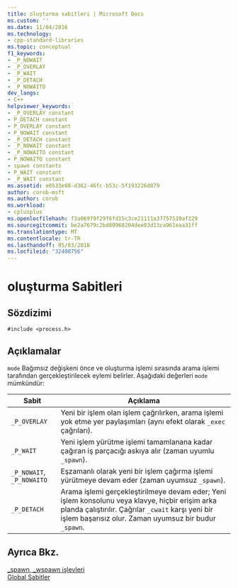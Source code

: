 ```yaml
---
title: oluşturma sabitleri | Microsoft Docs
ms.custom: ''
ms.date: 11/04/2016
ms.technology:
- cpp-standard-libraries
ms.topic: conceptual
f1_keywords:
- _P_NOWAIT
- _P_OVERLAY
- _P_WAIT
- _P_DETACH
- _P_NOWAITO
dev_langs:
- C++
helpviewer_keywords:
- _P_OVERLAY constant
- P_DETACH constant
- P_OVERLAY constant
- P_NOWAIT constant
- _P_DETACH constant
- _P_NOWAIT constant
- _P_NOWAITO constant
- P_NOWAITO constant
- spawn constants
- P_WAIT constant
- _P_WAIT constant
ms.assetid: e0533e88-d362-46fc-b53c-5f193226d879
author: corob-msft
ms.author: corob
ms.workload:
- cplusplus
ms.openlocfilehash: f3a069f9f29f6fd15c3ce21111a37757519af229
ms.sourcegitcommit: be2a7679c2bd80968204dee03d13ca961eaa31ff
ms.translationtype: MT
ms.contentlocale: tr-TR
ms.lasthandoff: 05/03/2018
ms.locfileid: "32408756"
---
```

# <a name="spawn-constants"></a>oluşturma Sabitleri
## <a name="syntax"></a>Sözdizimi  
  
```  
#include <process.h>  
```  
  
## <a name="remarks"></a>Açıklamalar  
 `mode` Bağımsız değişkeni önce ve oluşturma işlemi sırasında arama işlemi tarafından gerçekleştirilecek eylemi belirler. Aşağıdaki değerleri `mode` mümkündür:  
  
|Sabit|Açıklama|  
|--------------|-------------|  
|`_P_OVERLAY`|Yeni bir işlem olan işlem çağrılırken, arama işlemi yok etme yer paylaşımları (aynı efekt olarak `_exec` çağrıları).|  
|`_P_WAIT`|Yeni işlem yürütme işlemi tamamlanana kadar çağıran iş parçacığı askıya alır (zaman uyumlu `_spawn`).|  
|`_P_NOWAIT`, `_P_NOWAITO`|Eşzamanlı olarak yeni bir işlem çağırma işlemi yürütmeye devam eder (zaman uyumsuz `_spawn`).|  
|`_P_DETACH`|Arama işlemi gerçekleştirilmeye devam eder; Yeni işlem konsolunu veya klavye, hiçbir erişim arka planda çalıştırılır. Çağrılar `_cwait` karşı yeni bir işlem başarısız olur. Zaman uyumsuz bir budur `_spawn`.|  
  
## <a name="see-also"></a>Ayrıca Bkz.  
 [_spawn, _wspawn işlevleri](../c-runtime-library/spawn-wspawn-functions.md)   
 [Global Sabitler](../c-runtime-library/global-constants.md)